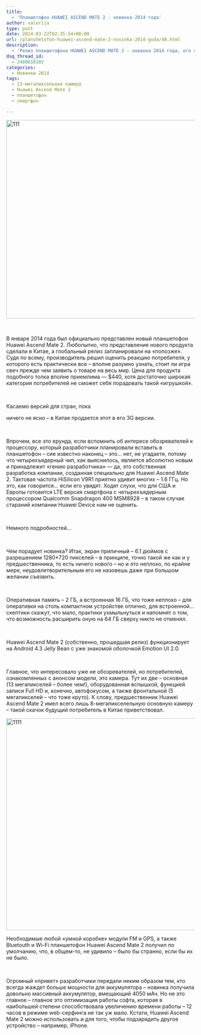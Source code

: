 ```yaml
---
title:
  - 'Планшетофон HUAWEI ASCEND MATE 2 - новинка 2014 года'
author: valerija
type: post
date: 2014-03-22T02:35:54+00:00
url: /planshetofon-huawei-ascend-mate-2-novinka-2014-goda/48.html
description:
  - 'Релиз планшетофона HUAWEI ASCEND MATE 2 - новинка 2014 года, его судьба в США и Европе, камера, удивившая скептиков...'
dsq_thread_id:
  - 2480610102
categories:
  - Новинки 2014
tags:
  - 13-мегапиксельная камера
  - Huawei Ascend Mate 2
  - планшетофон
  - смартфон

---
```

[<img class="alignnone size-full wp-image-49" alt="111" src="http://csmagazine.com/wp-content/uploads/2014/03/111.jpg" width="794" height="530" srcset="http://csmagazine.com/wp-content/uploads/2014/03/111.jpg 794w, http://csmagazine.com/wp-content/uploads/2014/03/111-300x200.jpg 300w" sizes="(max-width: 794px) 100vw, 794px" />][1]

&nbsp;

В январе 2014 года был официально представлен новый планшетофон Huawei Ascend Mate 2. Любопытно, что представление нового продукта сделали в Китае, а глобальный релиз запланировали на «попозже». Судя по всему, производитель решил оценить реакцию потребителя, у которого есть практически все – вполне разумно узнать, стоит ли игра свеч прежде чем заявить о товаре на весь мир. Цена для продукта подобного толка вполне приемлима &#8212; $440, хотя достаточно широкая категория потребителей не сможет себя порадовать такой «игрушкой».

&nbsp;

Касаемо версий для стран, пока<!--more-->

<!--more--> ничего не ясно – в Китае продается этот в его 3G версии.

&nbsp;

Впрочем, все это ерунда, если вспомнить об интересе обозревателей к процессору, который разработчики планировали вставить в планшетофон – сие известно наконец – это… нет, не угадаете, потому что четырехъядерный чип, как выяснилось, является абсолютно новым и принадлежит «гению разработчика» &#8212; да, это собственная разработка компании, созданная специально для Huawei Ascend Mate 2. Тактовая частота HiSilicоn V9R1 приятно удивит многих – 1.6 ГГц. Но это, как говорится… если его увидят. Ходят слухи, что для США и Европы готовится LTE версия смартфона с четырехъядерным процессором Qualcomm Snapdragon 400 MSM8928 – в таком случае стараний компании Huawei Device нам не оценить.

&nbsp;

Немного подробностей…

&nbsp;

Чем порадует новинка? Итак, экран приличный – 6.1 дюймов с разрешением 1280*720 пикселей – в принципе, точно такой же как и у предшественника, то есть ничего нового – но и это неплохо, по крайне мере, неудовлетворительным его не назовешь даже при большом желании съязвить.

&nbsp;

Оперативная память – 2 ГБ, а встроенная 16 ГБ, что тоже неплохо – для оперативки на столь компактном устройстве отлично, для встроенной… скептики скажут, что мало, практики ухмыльнуться и напомнят о том, что возможность расширить оную на 64 ГБ сверху никто не отменял.

&nbsp;

Huawei Ascend Mate 2 (собственно, прошедшая релиз) функционирует на Android 4.3 Jelly Bean с уже знакомой оболочкой Emotion UI 2.0.

&nbsp;

Главное, что интересовало уже не обозревателей, но потребителей, ознакомленных с анонсом модели, это камера. Тут их две – основная (13 мегапикселей – более чем!), оборудованная вспышкой, функцией записи Full HD и, конечно, автофокусом, а также фронтальной (5 мегапикселей – что тоже круто). К слову, предшественник Huawei Ascend Mate 2 имел всего лишь 8-мегапикселельную основную камеру – такой скачок будущий потребитель в Китае приветствовал.

[<img class="alignnone size-full wp-image-50" alt="1111" src="http://csmagazine.com/wp-content/uploads/2014/03/1111.jpg" width="793" height="566" srcset="http://csmagazine.com/wp-content/uploads/2014/03/1111.jpg 793w, http://csmagazine.com/wp-content/uploads/2014/03/1111-300x214.jpg 300w" sizes="(max-width: 793px) 100vw, 793px" />][2]

Необходимые любой «умной коробке» модули FM и GPS, а также Bluetouth и Wi-Fi планшетофон Huawei Ascend Mate 2 получил по умолчанию, что, в общем-то, не удивило – было бы странно, если бы их не было.

&nbsp;

Огромный «привет» разработчики передали неким образом тем, кто всегда жаждет больше мощности для аккумулятора – новинка получила довольно массивный аккумулятор, вмещающий 4050 мАч. Но не это главное – главное это оптимизация работы софта, которая в наибольшей степени способствовала увеличению времени работы – 12 часов в режиме web-серфинга не так уж мало. Кстати, Huawei Ascend Mate 2 можно использовать и для того, чтобы подзарядить другое устройство – например, iPhone.

 [1]: http://csmagazine.com/wp-content/uploads/2014/03/111.jpg
 [2]: http://csmagazine.com/wp-content/uploads/2014/03/1111.jpg